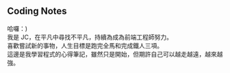 ## Coding Notes 

哈囉：)<br/>
我是 JC，在平凡中尋找不平凡，持續為成為前端工程師努力。<br/>
喜歡嘗試新的事物，人生目標是跑完全馬和完成鐵人三項。<br/>
這邊是我學習程式的心得筆記，雖然只是開始，但期許自己可以越走越遠，越來越強。